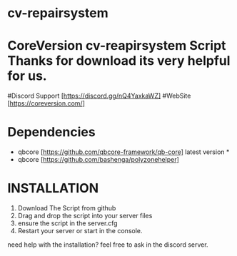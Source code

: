 # cv-repairsystem

# CoreVersion cv-reapirsystem Script Thanks for download its very helpful for us.

#Discord Support [https://discord.gg/nQ4YaxkaWZ]
#WebSite [https://coreversion.com/]

# Dependencies
* qbcore [https://github.com/qbcore-framework/qb-core] latest version *
* qbcore [https://github.com/bashenga/polyzonehelper]


# INSTALLATION
1. Download The Script from github
2. Drag and drop the script into your server files
3. ensure the script in the server.cfg
4. Restart your server or start in the console.

need help with the installation? feel free to ask in the discord server.
